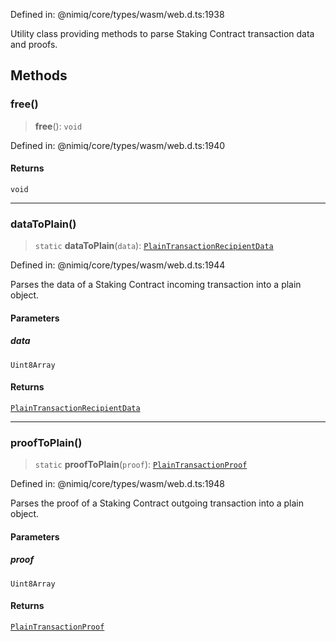 Defined in: @nimiq/core/types/wasm/web.d.ts:1938

Utility class providing methods to parse Staking Contract transaction data and proofs.

## Methods

### free()

> **free**(): `void`

Defined in: @nimiq/core/types/wasm/web.d.ts:1940

#### Returns

`void`

***

### dataToPlain()

> `static` **dataToPlain**(`data`): [`PlainTransactionRecipientData`](../type-aliases/PlainTransactionRecipientData.md)

Defined in: @nimiq/core/types/wasm/web.d.ts:1944

Parses the data of a Staking Contract incoming transaction into a plain object.

#### Parameters

##### data

`Uint8Array`

#### Returns

[`PlainTransactionRecipientData`](../type-aliases/PlainTransactionRecipientData.md)

***

### proofToPlain()

> `static` **proofToPlain**(`proof`): [`PlainTransactionProof`](../type-aliases/PlainTransactionProof.md)

Defined in: @nimiq/core/types/wasm/web.d.ts:1948

Parses the proof of a Staking Contract outgoing transaction into a plain object.

#### Parameters

##### proof

`Uint8Array`

#### Returns

[`PlainTransactionProof`](../type-aliases/PlainTransactionProof.md)
